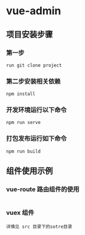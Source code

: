 # vue-admin

## 项目安装步骤

### 第一步
```
run git clone project
```

### 第二步安装相关依赖
```
npm install
```

### 开发环境运行以下命令
```
npm run serve
```

### 打包发布运行如下命令
```
npm run build
```

## 组件使用示例

### vue-route 路由组件的使用
```javascript

```

### vuex 组件
```
详情见 src 目录下的sotre目录
```
